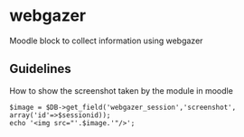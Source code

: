 # webgazer
Moodle block to collect information using webgazer

## Guidelines
How to show the screenshot taken by the module in moodle

    $image = $DB->get_field('webgazer_session','screenshot', array('id'=>$sessionid));
    echo '<img src="'.$image.'"/>';

